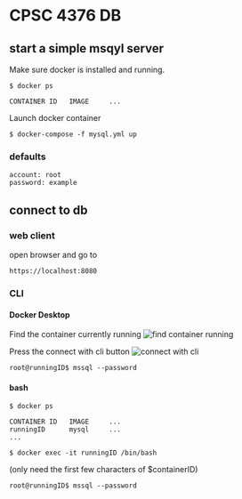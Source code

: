 # CPSC 4376 DB

## start a simple msqyl server
Make sure docker is installed and running.
```
$ docker ps

CONTAINER ID   IMAGE     ...
```
Launch docker container
```
$ docker-compose -f mysql.yml up
```

### defaults
```
account: root
password: example
```

## connect to db

### web client 
open browser and go to
```
https://localhost:8080
```

### CLI

#### Docker Desktop

Find the container currently running
![find container running](https://imgur.com/xXewlc3.png)

Press the connect with cli button
![connect with cli](https://imgur.com/tv6B8zD.png)

```
root@runningID$ mssql --password
```

#### bash
```
$ docker ps

CONTAINER ID   IMAGE     ...
runningID      mysql     ...
...
```
```
$ docker exec -it runningID /bin/bash
```
(only need the first few characters of $containerID)

```
root@runningID$ mssql --password
```


